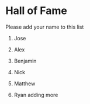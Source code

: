 # Hall of Fame
Please add your name to this list

1. Jose
2. Alex
3. Benjamin
4. Nick
5. Matthew

6. Ryan
adding more
